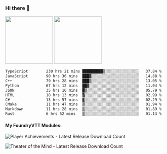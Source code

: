 ### Hi there 👋

<img height="150em" src="https://github-readme-stats.vercel.app/api?username=EddieDover&count_private=true&include_all_commits=true&show_icons=true&theme=dracula&hide_border=false&rank_icon=percentile"/>
<img height="150em" src="https://github-readme-stats.vercel.app/api/top-langs/?username=EddieDover&theme=dracula&hide_border=false&&layout=compact&langs_count=20" />

<!--START_SECTION:waka-->

```txt
TypeScript        230 hrs 21 mins █████████▒░░░░░░░░░░░░░░░   37.84 %
JavaScript        90 hrs 36 mins  ███▓░░░░░░░░░░░░░░░░░░░░░   14.88 %
C++               79 hrs 28 mins  ███▒░░░░░░░░░░░░░░░░░░░░░   13.05 %
Python            67 hrs 12 mins  ██▓░░░░░░░░░░░░░░░░░░░░░░   11.04 %
JSON              35 hrs 16 mins  █▒░░░░░░░░░░░░░░░░░░░░░░░   05.79 %
HTML              18 hrs 13 mins  ▓░░░░░░░░░░░░░░░░░░░░░░░░   02.99 %
C#                13 hrs 57 mins  ▓░░░░░░░░░░░░░░░░░░░░░░░░   02.29 %
CMake             11 hrs 47 mins  ▒░░░░░░░░░░░░░░░░░░░░░░░░   01.94 %
Markdown          11 hrs 28 mins  ▒░░░░░░░░░░░░░░░░░░░░░░░░   01.89 %
Rust              6 hrs 52 mins   ▒░░░░░░░░░░░░░░░░░░░░░░░░   01.13 %
```

<!--END_SECTION:waka-->

#### My FoundryVTT Modules:

  ![Player Achievements - Latest Release Download Count](https://img.shields.io/badge/dynamic/json?label=Player%20Achievements%20-%20Downloads@latest&query=assets%5B1%5D.download_count&url=https%3A%2F%2Fapi.github.com%2Frepos%2FEddieDover%2Ffvtt-player-achievements%2Freleases%2Flatest)

  ![Theater of the Mind - Latest Release Download Count](https://img.shields.io/badge/dynamic/json?label=Theater%20Of%20The%20Mind%20-%20Downloads@latest&query=assets%5B1%5D.download_count&url=https%3A%2F%2Fapi.github.com%2Frepos%2FEddieDover%2Ftheater-of-the-mind%2Freleases%2Flatest)

<a rel="me" href="https://techhub.social/@EddieDover"></a>
